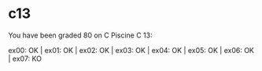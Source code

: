 # c13

You have been graded 80 on C Piscine C 13:

ex00: OK | ex01: OK | ex02: OK | ex03: OK | ex04: OK | ex05: OK | ex06: OK | ex07: KO
